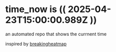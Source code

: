 # time_now is (( 2025-04-23T15:00:00.989Z ))

an automated repo that shows the currnent time

inspired by [breakingheatmap](https://github.com/breakingheatmap/breakingheatmap)